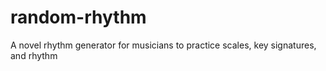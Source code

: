 # random-rhythm
A novel rhythm generator for musicians to practice scales, key signatures, and rhythm
